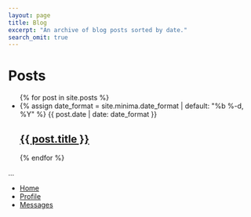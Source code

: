 ```yaml
---
layout: page
title: Blog
excerpt: "An archive of blog posts sorted by date."
search_omit: true
---
```


<h1 class="page-heading">Posts</h1>

<ul class="post-list">
  {% for post in site.posts %}
    <li>
      {% assign date_format = site.minima.date_format | default: "%b %-d, %Y" %}
      <span class="post-meta">{{ post.date | date: date_format }}</span>
      <h2>
        <a class="post-link" href="{{ post.url | relative_url }}">{{ post.title }}</a>
      </h2>
    </li>
  {% endfor %}
</ul>

<nav class="navbar navbar-default navbar-fixed-bottom">
  <div class="container">
    ...
  </div>
</nav>

<ul class="nav nav-pills">
  <li role="presentation" class="active"><a href="#">Home</a></li>
  <li role="presentation"><a href="#">Profile</a></li>
  <li role="presentation"><a href="#">Messages</a></li>
</ul>
